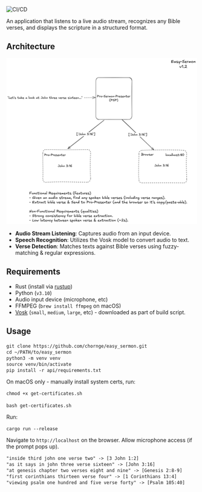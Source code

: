 ![CI/CD](https://github.com/chornge/easy_sermon/actions/workflows/build.yml/badge.svg?branch=main)

An application that listens to a live audio stream, recognizes any Bible verses, and displays the scripture in a structured format.

## Architecture

![Design Doc](design_doc.excalidraw.png)

- **Audio Stream Listening**: Captures audio from an input device.
- **Speech Recognition**: Utilizes the Vosk model to convert audio to text.
- **Verse Detection**: Matches texts against Bible verses using fuzzy-matching & regular expressions.

## Requirements

- Rust (install via [rustup](https://rustup.rs/))
- Python (`v3.10`)
- Audio input device (microphone, etc)
- FFMPEG (`brew install ffmpeg` on macOS)
- [Vosk](https://github.com/alphacep/vosk-api) (`small`, `medium`, `large`, etc) - downloaded as part of build script.

## Usage

```
git clone https://github.com/chornge/easy_sermon.git
cd ~/PATH/to/easy_sermon
python3 -m venv venv
source venv/bin/activate
pip install -r api/requirements.txt
```

On macOS only - manually install system certs, run:

```
chmod +x get-certificates.sh

bash get-certificates.sh
```

Run:

```
cargo run --release
```

Navigate to `http://localhost` on the browser. Allow microphone access (if the prompt pops up).

```
"inside third john one verse two" -> [3 John 1:2]
"as it says in john three verse sixteen" -> [John 3:16]
"at genesis chapter two verses eight and nine" -> [Genesis 2:8-9]
"first corinthians thirteen verse four" -> [1 Corinthians 13:4]
"viewing psalm one hundred and five verse forty" -> [Psalm 105:40]
```
